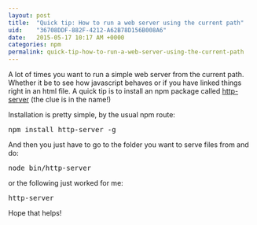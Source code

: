 ```yaml
---
layout: post
title:  "Quick tip: How to run a web server using the current path"
uid:	"36708DDF-882F-4212-A62B78D156B008A6"
date:   2015-05-17 10:17 AM +0000
categories: npm
permalink: quick-tip-how-to-run-a-web-server-using-the-current-path
---
```

<p>A lot of times you want to run a simple web server from the current path. Whether it be to see how javascript behaves or if you have linked things right in an html file. A quick tip is to install an npm package called <a href="https://www.npmjs.com/package/http-server">http-server</a> (the clue is in the name!)&nbsp;</p>

<p>Installation is pretty simple, by the usual npm route:</p>

<pre>
npm install http-server -g</pre>

<p>And then you just have to go to the folder you want to serve files from and do:</p>

<pre>node bin/http-server</pre>

<p>or the following just worked for me:</p>

<pre>http-server</pre>

<p>Hope that helps!</p>